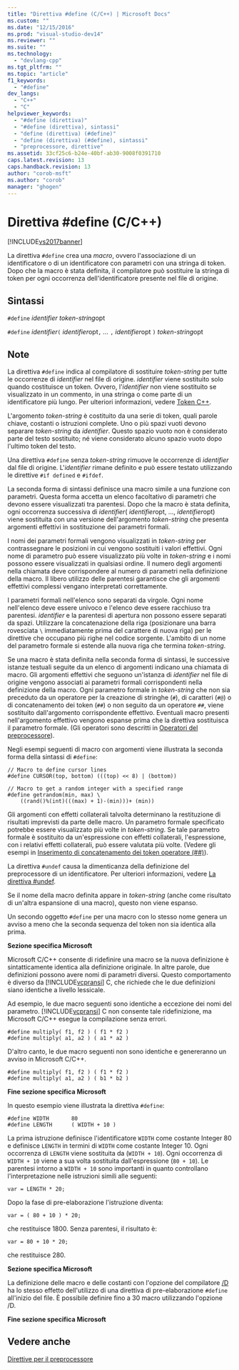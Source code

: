 ```yaml
---
title: "Direttiva #define (C/C++) | Microsoft Docs"
ms.custom: ""
ms.date: "12/15/2016"
ms.prod: "visual-studio-dev14"
ms.reviewer: ""
ms.suite: ""
ms.technology: 
  - "devlang-cpp"
ms.tgt_pltfrm: ""
ms.topic: "article"
f1_keywords: 
  - "#define"
dev_langs: 
  - "C++"
  - "C"
helpviewer_keywords: 
  - "#define (direttiva)"
  - "#define (direttiva), sintassi"
  - "define (direttiva) (#define)"
  - "define (direttiva) (#define), sintassi"
  - "preprocessore, direttive"
ms.assetid: 33cf25c6-b24e-40bf-ab30-9008f0391710
caps.latest.revision: 13
caps.handback.revision: 13
author: "corob-msft"
ms.author: "corob"
manager: "ghogen"
---
```

# Direttiva #define (C/C++)
[!INCLUDE[vs2017banner](../assembler/inline/includes/vs2017banner.md)]

La direttiva `#define` crea una *macro*, ovvero l'associazione di un identificatore o di un identificatore con parametri con una stringa di token.  Dopo che la macro è stata definita, il compilatore può sostituire la stringa di token per ogni occorrenza dell'identificatore presente nel file di origine.  
  
## Sintassi  
 `#define` *identifier* *token\-string*opt  
  
 `#define` *identifier*`(` *identifier*opt`,` *...* `,` *identifier*opt `)` *token\-string*opt  
  
## Note  
 La direttiva `#define` indica al compilatore di sostituire *token\-string* per tutte le occorrenze di *identifier* nel file di origine.  *identifier* viene sostituito solo quando costituisce un token.  Ovvero, l'*identifier* non viene sostituito se visualizzato in un commento, in una stringa o come parte di un identificatore più lungo.  Per ulteriori informazioni, vedere [Token C\+\+](../cpp/tokens-cpp.md).  
  
 L'argomento *token\-string* è costituito da una serie di token, quali parole chiave, costanti o istruzioni complete.  Uno o più spazi vuoti devono separare *token\-string* da *identifier*.  Questo spazio vuoto non è considerato parte del testo sostituito; né viene considerato alcuno spazio vuoto dopo l'ultimo token del testo.  
  
 Una direttiva `#define` senza *token\-string* rimuove le occorrenze di *identifier* dal file di origine.  L'*identifier* rimane definito e può essere testato utilizzando le direttive `#if defined` e `#ifdef`.  
  
 La seconda forma di sintassi definisce una macro simile a una funzione con parametri.  Questa forma accetta un elenco facoltativo di parametri che devono essere visualizzati tra parentesi.  Dopo che la macro è stata definita, ogni occorrenza successiva di *identifier*\( *identifier*opt, ..., *identifier*opt\) viene sostituita con una versione dell'argomento *token\-string* che presenta argomenti effettivi in sostituzione dei parametri formali.  
  
 I nomi dei parametri formali vengono visualizzati in *token\-string* per contrassegnare le posizioni in cui vengono sostituiti i valori effettivi.  Ogni nome di parametro può essere visualizzato più volte in *token\-string* e i nomi possono essere visualizzati in qualsiasi ordine.  Il numero degli argomenti nella chiamata deve corrispondere al numero di parametri nella definizione della macro.  Il libero utilizzo delle parentesi garantisce che gli argomenti effettivi complessi vengano interpretati correttamente.  
  
 I parametri formali nell'elenco sono separati da virgole.  Ogni nome nell'elenco deve essere univoco e l'elenco deve essere racchiuso tra parentesi.  *identifier* e la parentesi di apertura non possono essere separati da spazi.  Utilizzare la concatenazione della riga \(posizionare una barra rovesciata `\` immediatamente prima del carattere di nuova riga\) per le direttive che occupano più righe nel codice sorgente.  L'ambito di un nome del parametro formale si estende alla nuova riga che termina *token\-string*.  
  
 Se una macro è stata definita nella seconda forma di sintassi, le successive istanze testuali seguite da un elenco di argomenti indicano una chiamata di macro.  Gli argomenti effettivi che seguono un'istanza di *identifier* nel file di origine vengono associati ai parametri formali corrispondenti nella definizione della macro.  Ogni parametro formale in *token\-string* che non sia preceduto da un operatore per la creazione di stringhe \(`#`\), di caratteri \(`#@`\) o di concatenamento dei token \(`##`\) o non seguito da un operatore `##`, viene sostituito dall'argomento corrispondente effettivo.  Eventuali macro presenti nell'argomento effettivo vengono espanse prima che la direttiva sostituisca il parametro formale. \(Gli operatori sono descritti in [Operatori del preprocessore](../preprocessor/preprocessor-operators.md)\).  
  
 Negli esempi seguenti di macro con argomenti viene illustrata la seconda forma della sintassi di `#define`:  
  
```  
// Macro to define cursor lines   
#define CURSOR(top, bottom) (((top) << 8) | (bottom))  
  
// Macro to get a random integer with a specified range   
#define getrandom(min, max) \  
    ((rand()%(int)(((max) + 1)-(min)))+ (min))  
```  
  
 Gli argomenti con effetti collaterali talvolta determinano la restituzione di risultati imprevisti da parte delle macro.  Un parametro formale specificato potrebbe essere visualizzato più volte in *token\-string*.  Se tale parametro formale è sostituito da un'espressione con effetti collaterali, l'espressione, con i relativi effetti collaterali, può essere valutata più volte. \(Vedere gli esempi in [Inserimento di concatenamento dei token operatore \(\#\#\)](../preprocessor/token-pasting-operator-hash-hash.md)\).  
  
 La direttiva `#undef` causa la dimenticanza della definizione del preprocessore di un identificatore.  Per ulteriori informazioni, vedere [La direttiva \#undef](../preprocessor/hash-undef-directive-c-cpp.md).  
  
 Se il nome della macro definita appare in *token\-string* \(anche come risultato di un'altra espansione di una macro\), questo non viene espanso.  
  
 Un secondo oggetto `#define` per una macro con lo stesso nome genera un avviso a meno che la seconda sequenza del token non sia identica alla prima.  
  
 **Sezione specifica Microsoft**  
  
 Microsoft C\/C\+\+ consente di ridefinire una macro se la nuova definizione è sintatticamente identica alla definizione originale.  In altre parole, due definizioni possono avere nomi di parametri diversi.  Questo comportamento è diverso da [!INCLUDE[vcpransi](../preprocessor/includes/vcpransi_md.md)] C, che richiede che le due definizioni siano identiche a livello lessicale.  
  
 Ad esempio, le due macro seguenti sono identiche a eccezione dei nomi del parametro.  [!INCLUDE[vcpransi](../preprocessor/includes/vcpransi_md.md)] C non consente tale ridefinizione, ma Microsoft C\/C\+\+ esegue la compilazione senza errori.  
  
```  
#define multiply( f1, f2 ) ( f1 * f2 )  
#define multiply( a1, a2 ) ( a1 * a2 )  
```  
  
 D'altro canto, le due macro seguenti non sono identiche e genereranno un avviso in Microsoft C\/C\+\+.  
  
```  
#define multiply( f1, f2 ) ( f1 * f2 )  
#define multiply( a1, a2 ) ( b1 * b2 )  
```  
  
 **Fine sezione specifica Microsoft**  
  
 In questo esempio viene illustrata la direttiva `#define`:  
  
```  
#define WIDTH       80  
#define LENGTH      ( WIDTH + 10 )  
```  
  
 La prima istruzione definisce l'identificatore `WIDTH` come costante Integer 80 e definisce `LENGTH` in termini di `WIDTH` come costante Integer 10.  Ogni occorrenza di `LENGTH` viene sostituita da \(`WIDTH + 10`\).  Ogni occorrenza di `WIDTH + 10` viene a sua volta sostituita dall'espressione \(`80 + 10`\).  Le parentesi intorno a `WIDTH + 10` sono importanti in quanto controllano l'interpretazione nelle istruzioni simili alle seguenti:  
  
```  
var = LENGTH * 20;  
```  
  
 Dopo la fase di pre\-elaborazione l'istruzione diventa:  
  
```  
var = ( 80 + 10 ) * 20;  
```  
  
 che restituisce 1800.  Senza parentesi, il risultato è:  
  
```  
var = 80 + 10 * 20;  
```  
  
 che restituisce 280.  
  
 **Sezione specifica Microsoft**  
  
 La definizione delle macro e delle costanti con l'opzione del compilatore [\/D](../build/reference/d-preprocessor-definitions.md) ha lo stesso effetto dell'utilizzo di una direttiva di pre\-elaborazione `#define` all'inizio del file.  È possibile definire fino a 30 macro utilizzando l'opzione \/D.  
  
 **Fine sezione specifica Microsoft**  
  
## Vedere anche  
 [Direttive per il preprocessore](../preprocessor/preprocessor-directives.md)